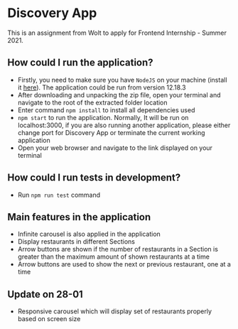 # Discovery App

This is an assignment from Wolt to apply for Frontend Internship - Summer 2021.

## How could I run the application?

- Firstly, you need to make sure you have `NodeJS` on your machine (install it [here](https://nodejs.org/en/)). The application could be run from version 12.18.3
- After downloading and unpacking the zip file, open your terminal and navigate to the root of the extracted folder location
- Enter command `npm install` to install all dependencies used
- `npm start` to run the application. Normally, It will be run on localhost:3000, if you are also running another application, please either change port for Discovery App or terminate the current working application
- Open your web browser and navigate to the link displayed on your terminal

## How could I run tests in development?

- Run `npm run test` command

## Main features in the application

- Infinite carousel is also applied in the application
- Display restaurants in different Sections
- Arrow buttons are shown if the number of restaurants in a Section is greater than the maximum amount of shown restaurants at a time
- Arrow buttons are used to show the next or previous restaurant, one at a time

## Update on 28-01

- Responsive carousel which will display set of restaurants properly based on screen size
